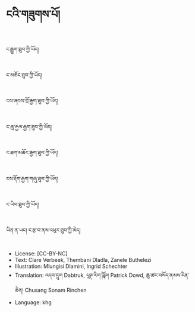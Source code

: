 # ངའི་གཟུགས་པོ།

##
ང་རྒྱུག་ཐུབ་ཀྱི་ཡོད།

##
ང་མཆོང་ཐུབ་ཀྱི་ཡོད།

##
ངས་ཞབས་བྲོ་རྒྱག་ཐུབ་ཀྱི་ཡོད།

##
ང་ཆུ་རྐྱལ་རྒྱག་ཐུབ་ཀྱི་ཡོད།

##
ང་ཐག་མཆོང་རྒྱག་ཐུབ་ཀྱི་ཡོད།

##
ངས་རྡོག་རྒྱག་གཞུ་ཐུབ་ཀྱི་ཡོད།

##
ང་ཡིབ་ཐུབ་ཀྱི་ཡོད།

##
ཡིན་ན་ཡང། ང་རྩ་བ་ནས་འཕུར་ཐུབ་ཀྱི་མེད།

##
* License: [CC-BY-NC]
* Text: Clare Verbeek, Thembani Dladla, Zanele Buthelezi
* Illustration: Mlungisi Dlamini, Ingrid Schechter
* Translation: འདབ་དྲུག Dabtruk, པཱཊ་རིག་ཌཱོཌ། Patrick Dowd, ཆུ་ཚང་བསོད་ནམས་རིན་ཆེན། Chusang Sonam Rinchen
* Language: khg
